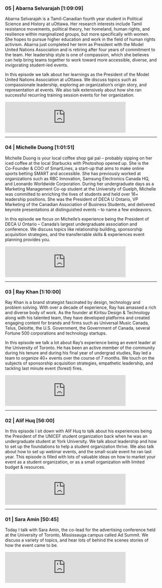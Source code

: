 ### 05 | Abarna Selvarajah [1:09:09]
Abarna Selvarajah is a Tamil-Canadian fourth year student in Political Science and History at uOttawa. Her research interests include Tamil resistance movements, political theory, her homeland, human rights, and resilience within marginalized groups, but more specifically with women. She hopes to pursue higher education and work in the field of human rights activism. Abarna just completed her term as President with the Model United Nations Association and is retiring after four years of commitment to the team. Her leadership style is one of compassion, which she believes can help bring teams together to work toward more accessible, diverse, and invigorating student-led events.

In this episode we talk about her learnings as the President of the Model United Nations Association at uOttawa. We discuss topics such as compassionate leadership, exploring an organization’s origin story, and representation at events. We also talk extensively about how she ran successful recurring training session events for her organization.

<iframe src="https://anchor.fm/cwelpodcast/embed/episodes/05--Abarna-Selvarajah-e4d8ju" height="102px" width="400px" frameborder="0" scrolling="no"></iframe>

<hr>

### 04 | Michelle Duong [1:01:51]
Michelle Duong is your local coffee shop gal pal – probably sipping on her iced coffee at the local Starbucks with Photoshop opened up. She is the Co-Founder & COO of SmartLines, a start-up that aims to make online sports betting SMART and accessible. She has previously worked at organizations such as RBC Innovation, Samsung Electronics Canada HQ, and Leonardo Worldwide Corporation. During her undergraduate days as a Marketing Management Co-op student at the University of Guelph, Michelle was committed to enriching the lives of students and held over 16+ leadership positions. She was the President of DECA U Ontario, VP Marketing of the Canadian Association of Business Students, and delivered keynote presentations at distinguished events – to name a few endeavors.

In this episode we focus on Michelle’s experience being the President of DECA U Ontario – Canada’s largest undergraduate association and conference. We discuss topics like relationship building, sponsorship acquisition strategies, and the transferrable skills & experiences event planning provides you.

<iframe src="https://anchor.fm/cwelpodcast/embed/episodes/04--Michelle-Duong-e4b2sp" height="102px" width="400px" frameborder="0" scrolling="no"></iframe>

<hr>

### 03 | Ray Khan [1:10:00]
Ray Khan is a brand strategist fascinated by design, technology and problem solving. With over a decade of experience, Ray has amassed a rich and diverse body of work. As the founder at Kiritsu Design & Technology along with his talented team, they have developed platforms and created engaging content for brands and firms such as Universal Music Canada, Telus, Deloitte, the U.S. Government, the Government of Canada, several Fortune 500 corporations and technology startups.

In this episode we talk a lot about Ray’s experience being an event leader at the University of Toronto. He has been an active member of the community during his tenure and during his final year of undergrad studies, Ray led a team to organize 40+ events over the course of 7 months. We touch on the subjects of sponsorship acquisition strategies, empathetic leadership, and tackling last minute event (forest) fires.

<iframe src="https://anchor.fm/radiun-huq/embed/episodes/03--Ray-Khan-e48auv" height="102px" width="400px" frameborder="0" scrolling="no"></iframe>

<hr>

### 02 | Alif Huq [56:00]
In this episode I sit down with Alif Huq to talk about his experiences being the President of the UNICEF student organization back when he was an undergraduate student at York University. We talk about leadership and how to set up the foundations to help a student organization thrive. We also talk about how to set up webinar events, and the small-scale event he ran last year. This episode is filled with lots of valuable ideas on how to market your event as a student organization, or as a small organization with limited budget & resources. 

<iframe src="https://anchor.fm/radiun-huq/embed/episodes/02--Alif-Huq-e40pf1" height="102px" width="400px" frameborder="0" scrolling="no"></iframe>

<hr>

### 01 | Sara Amin [50:45]
Today I talk with Sara Amin, the co-lead for the advertising conference held at the University of Toronto, Mississauga campus called Ad Summit. We discuss a variety of topics, and hear lots of behind the scenes stories of how the event came to be. 

<iframe src="https://anchor.fm/radiun-huq/embed/episodes/01--Sara-Amin-e409g1" height="102px" width="400px" frameborder="0" scrolling="no"></iframe>
